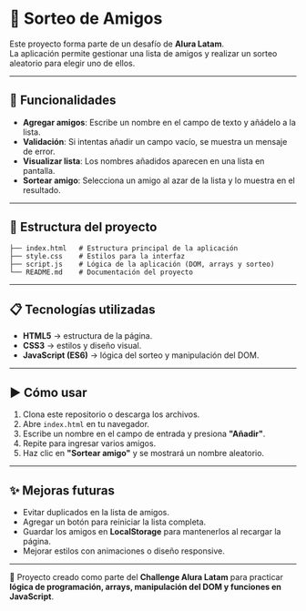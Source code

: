 # 🎉 Sorteo de Amigos

Este proyecto forma parte de un desafío de **Alura Latam**.  
La aplicación permite gestionar una lista de amigos y realizar un sorteo aleatorio para elegir uno de ellos.

---

## 🚀 Funcionalidades

- **Agregar amigos**: Escribe un nombre en el campo de texto y añádelo a la lista.  
- **Validación**: Si intentas añadir un campo vacío, se muestra un mensaje de error.  
- **Visualizar lista**: Los nombres añadidos aparecen en una lista en pantalla.  
- **Sortear amigo**: Selecciona un amigo al azar de la lista y lo muestra en el resultado.  

---
## 📂 Estructura del proyecto

```
├── index.html   # Estructura principal de la aplicación
├── style.css    # Estilos para la interfaz
├── script.js    # Lógica de la aplicación (DOM, arrays y sorteo)
└── README.md    # Documentación del proyecto
```

---

## 📋 Tecnologías utilizadas

- **HTML5** → estructura de la página.  
- **CSS3** → estilos y diseño visual.  
- **JavaScript (ES6)** → lógica del sorteo y manipulación del DOM.  

---

## ▶️ Cómo usar

1. Clona este repositorio o descarga los archivos.  
2. Abre `index.html` en tu navegador.  
3. Escribe un nombre en el campo de entrada y presiona **"Añadir"**.  
4. Repite para ingresar varios amigos.  
5. Haz clic en **"Sortear amigo"** y se mostrará un nombre aleatorio.  

---

## ✨ Mejoras futuras

- Evitar duplicados en la lista de amigos.  
- Agregar un botón para reiniciar la lista completa.  
- Guardar los amigos en **LocalStorage** para mantenerlos al recargar la página.  
- Mejorar estilos con animaciones o diseño responsive.  

---

📌 Proyecto creado como parte del **Challenge Alura Latam** para practicar **lógica de programación, arrays, manipulación del DOM y funciones en JavaScript**.
